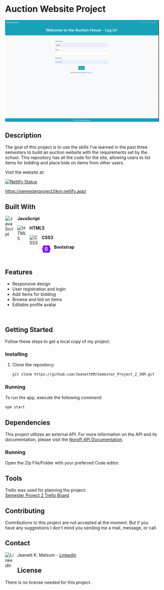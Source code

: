 # Auction Website Project

![Project Image](/Images/Skjermbilde%202024-06-09%20153521.png)

## Description

The goal of this project is to use the skills I've learned in the past three semesters to build an auction website with the requirements set by the school. This repository has all the code for the site, allowing users to list items for bidding and place bids on items from other users.

Visit the website at:

[![Netlify Status](https://api.netlify.com/api/v1/badges/0936ca11-25ed-4d82-b38f-898328374662/deploy-status)](https://app.netlify.com/sites/semesterproject2jkm/deploys)

https://semesterproject2jkm.netlify.app/

## Built With

<img align="left" alt="JavaScript" width="30px" style="padding-right:10px;" src="https://cdn.jsdelivr.net/gh/devicons/devicon/icons/javascript/javascript-original.svg"/> **JavaScript**

<img align="left" alt="HTML5" width="30px" style="padding-right:10px;" src="https://cdn.jsdelivr.net/gh/devicons/devicon/icons/html5/html5-plain-wordmark.svg"/> **HTML5**
          
<img align="left" alt="CSS3" width="30px" style="padding-right:10px;" src="https://cdn.jsdelivr.net/gh/devicons/devicon/icons/css3/css3-plain-wordmark.svg"/> **CSS3**

<img align="left" alt="Bootstrap" width="30px" style="padding-right:10px;" src="https://raw.githubusercontent.com/devicons/devicon/v2.16.0/icons/bootstrap/bootstrap-original.svg"/> **Bootstrap**

<br clear="left"/>

## Features

- Responsive design
- User registration and login
- Add items for bidding
- Browse and bid on items
- Editable profile avatar

<br>

## Getting Started

Follow these steps to get a local copy of my project:


### Installing

1. Clone the repository:

    ```bash
    git clone https://github.com/JeanettKM/Semester_Project_2_JKM.git
    ```

### Running

To run the app, execute the following command:

```bash
npm start
```

## Dependencies

This project utilizes an external API. For more information on the API and its documentation, please visit the [Noroff API Documentation](https://docs.noroff.dev/).

### Running

Open the Zip File/Folder with your preferred Code editor.

## Tools

Trello was used for planning the project:  
[Semester Project 2 Trello Board](https://trello.com/invite/b/lRKNQ4yr/ATTI0f2ff139a7009cf753e9e8628d21d7b5EA06BCC9/semester-project-2)

## Contributing

Contributions to this project are not accepted at the moment. But if you have any suggestions I don't mind you sending me a mail, message, or call.

## Contact

Jeanett K. Melsom - [LinkedIn](https://www.linkedin.com/in/jeanett-melsom-927ab4123/)
<img align="left" alt="LinkedIn" width="30px" style="padding-right:10px;" src="https://cdn.jsdelivr.net/gh/devicons/devicon/icons/linkedin/linkedin-original.svg" />

## License

There is no license needed for this project.
